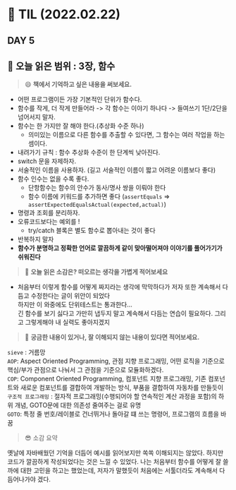 # 📝 TIL (2022.02.22)
## DAY 5
:book: 오늘 읽은 범위 : 3장, 함수
---
> :smile: **책에서 기억하고 싶은 내용을 써보세요.**
- 어떤 프로그램이든 가장 기본적인 단위가 함수다.
- 함수를 작게, 더 작게 만들어라 -> 각 함수는 이야기 하나다 -> 들여쓰기 1단/2단을 넘어서지 말자.
- 함수는 한 가지만 잘 해야 한다.(추상화 수준 하나)
  - 의미있는 이름으로 다른 함수를 추출할 수 있다면, 그 함수는 여러 작업을 하는 셈이다.
- 내려가기 규칙 : 함수 추상화 수준이 한 단계씩 낮아진다.
- switch 문을 자제하자.
- 서술적인 이름을 사용하자. (길고 서술적인 이름이 짧고 어려운 이름보다 좋다)
- 함수 인수는 없을 수록 좋다.
  - 단항함수는 함수의 안수가 동사/명사 쌍을 이뤄야 한다
  - 함수 이름에 키워드를 추가하면 좋다 (`assertEquals` => `assertExpectedEqualsActual(expected,actual)`)
- 명령과 조회를 분리하자.
- 오류코드보다는 예외를 !
  - try/catch 블록은 별도 함수로 뽑아내는 것이 좋다
- 반복하지 말자
-  **함수가 분명하고 정확한 언어로 깔끔하게 같이 맞아떨어져야 이야기를 풀어가기가 쉬워진다**

> :thinking: **오늘 읽은 소감은? 떠오르는 생각을 가볍게 적어보세요**
- 처음부터 이렇게 함수를 어떻게 짜지라는 생각에 막막하다가 저자 또한 계속해서 다듬고 수정한다는 글이 위안이 되었다\
하지만 이 와중에도 단위테스트는 통과한다...\
긴 함수를 보기 싫다고 가만히 냅두지 말고 계속해서 다듬는 연습이 필요하다. 그리고 그렇게해야 내 실력도 좋아지겠지

> :mag_right: **궁금한 내용이 있거나, 잘 이해되지 않는 내용이 있다면 적어보세요.**

`sieve` : 거름망\
`AOP`: Aspect Oriented Programming, 관점 지향 프로그래밍, 어떤 로직을 기준으로 핵심/부가 관점으로 나눠서 그 관점을 기준으로 모듈화하겠다.\
`COP`: Component Oriented Programming, 컴포넌트 지향 프로그래밍, 기존 컴포넌트와 새로운 컴포넌트를 결합하여 개발하는 방식, 부품을 결합하여 자동차를 만들듯이\
`구조적 프로그래밍` : 절자적 프로그래밍(수행되어야 할 연속적인 계산 과정을 포함)의 하위 개념, GOTO문에 대한 의존성 줄여주는 걸로 유명\
`GOTO`: 특정 줄 번호/레이블로 건너뛰거나 돌아갈 떄 쓰는 명령어, 프로그램의 흐름을 바꿈


> :sunglasses: 소감 요약

옛날에 자바배웠던 기억을 더듬어 예시를 읽어보지만 쏙쏙 이해되지는 않았다. 하지만 코드가 깔끔하게 작성되었다는 것은 느낄 수 있었다. 나는 처음부터 함수를 어떻게 잘 쓸까에 대한 고민을 하고는 했었는데, 저자가 말했듯이 처음에는 서툴더라도 계속해서 다듬어나가야 겠다. 
